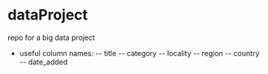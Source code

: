 # dataProject
repo for a big data project
- useful column names:
  -- title
  -- category
  -- locality
  -- region
  -- country
  -- date_added
